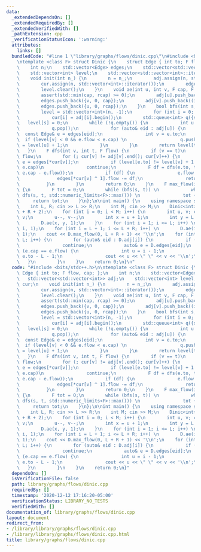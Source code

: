 ```yaml
---
data:
  _extendedDependsOn: []
  _extendedRequiredBy: []
  _extendedVerifiedWith: []
  _pathExtension: cpp
  _verificationStatusIcon: ':warning:'
  attributes:
    links: []
  bundledCode: "#line 1 \"library/graphs/flows/dinic.cpp\"\n#include <bits/stdc++.h>\n\
    \ntemplate <class F> struct Dinic {\n    struct Edge { int to; F flow, cap; };\n\
    \    int n;\n    std::vector<Edge> edges;\n    std::vector<std::vector<int>> adj;\n\
    \    std::vector<int> level;\n    std::vector<std::vector<int>::iterator> cur;\n\
    \    void init(int n_) {\n        n = n_;\n        adj.assign(n, std::vector<int>());\n\
    \        cur.assign(n, std::vector<int>::iterator());\n        edges.clear();\n\
    \        level.clear();\n    }\n    void ae(int u, int v, F cap, F rcap = 0) {\n\
    \        assert(std::min(cap, rcap) >= 0);\n        adj[u].push_back((int) edges.size());\n\
    \        edges.push_back({v, 0, cap});\n        adj[v].push_back((int) edges.size());\n\
    \        edges.push_back({u, 0, rcap});\n    }\n    bool bfs(int s, int t) {\n\
    \        level = std::vector<int>(n, -1);\n        for (int i = 0; i < n; i++)\n\
    \            cur[i] = adj[i].begin();\n        std::queue<int> q({s});\n     \
    \   level[s] = 0;\n        while (!q.empty()) {\n            int u = q.front();\n\
    \            q.pop();\n            for (auto& eid : adj[u]) {\n              \
    \  const Edge& e = edges[eid];\n                int v = e.to;\n              \
    \  if (level[v] < 0 && e.flow < e.cap) \n                    q.push(v), level[v]\
    \ = level[u] + 1;\n            }\n        }\n        return level[t] >= 0;\n \
    \   }\n    F dfs(int v, int t, F flow) {\n        if (v == t)\n            return\
    \ flow;\n        for (; cur[v] != adj[v].end(); cur[v]++) {\n            Edge&\
    \ e = edges[*cur[v]];\n            if (level[e.to] != level[v] + 1 || e.flow ==\
    \ e.cap)\n                continue;\n            F df = dfs(e.to, t, std::min(flow,\
    \ e.cap - e.flow));\n            if (df) {\n                e.flow += df;\n  \
    \              edges[*cur[v] ^ 1].flow -= df;\n                return df;\n  \
    \          }\n        }\n        return 0;\n    }\n    F max_flow(int s, int t)\
    \ {\n        F tot = 0;\n        while (bfs(s, t)) \n            while (F df =\
    \ dfs(s, t, std::numeric_limits<F>::max())) \n                tot += df;\n   \
    \     return tot;\n    }\n};\n\nint main() {\n    using namespace std;\n    ios_base::sync_with_stdio(0);\n\
    \    int L, R; cin >> L >> R;\n    int M; cin >> M;\n    Dinic<int> D;\n    D.init(L\
    \ + R + 2);\n    for (int i = 0; i < M; i++) {\n        int u, v; cin >> u >>\
    \ v;\n        u--, v--;\n        int x = u + 1;\n        int y = L + v + 1;\n\
    \        D.ae(x, y, 1);\n    }\n    for (int i = 1; i <= L; i++) \n        D.ae(0,\
    \ i, 1);\n    for (int i = L + 1; i <= L + R; i++) \n        D.ae(i, L + R + 1,\
    \ 1);\n    cout << D.max_flow(0, L + R + 1) << '\\n';\n    for (int i = 1; i <=\
    \ L; i++) {\n        for (auto& eid : D.adj[i]) {\n            if (eid & 1)\n\
    \                continue;\n            auto& e = D.edges[eid];\n            if\
    \ (e.cap == e.flow) {\n                int u = i - 1;\n                int v =\
    \ e.to - L - 1;\n                cout << u << \" \" << v << '\\n';\n         \
    \   }\n        }\n    }\n    return 0;\n}\n"
  code: "#include <bits/stdc++.h>\n\ntemplate <class F> struct Dinic {\n    struct\
    \ Edge { int to; F flow, cap; };\n    int n;\n    std::vector<Edge> edges;\n \
    \   std::vector<std::vector<int>> adj;\n    std::vector<int> level;\n    std::vector<std::vector<int>::iterator>\
    \ cur;\n    void init(int n_) {\n        n = n_;\n        adj.assign(n, std::vector<int>());\n\
    \        cur.assign(n, std::vector<int>::iterator());\n        edges.clear();\n\
    \        level.clear();\n    }\n    void ae(int u, int v, F cap, F rcap = 0) {\n\
    \        assert(std::min(cap, rcap) >= 0);\n        adj[u].push_back((int) edges.size());\n\
    \        edges.push_back({v, 0, cap});\n        adj[v].push_back((int) edges.size());\n\
    \        edges.push_back({u, 0, rcap});\n    }\n    bool bfs(int s, int t) {\n\
    \        level = std::vector<int>(n, -1);\n        for (int i = 0; i < n; i++)\n\
    \            cur[i] = adj[i].begin();\n        std::queue<int> q({s});\n     \
    \   level[s] = 0;\n        while (!q.empty()) {\n            int u = q.front();\n\
    \            q.pop();\n            for (auto& eid : adj[u]) {\n              \
    \  const Edge& e = edges[eid];\n                int v = e.to;\n              \
    \  if (level[v] < 0 && e.flow < e.cap) \n                    q.push(v), level[v]\
    \ = level[u] + 1;\n            }\n        }\n        return level[t] >= 0;\n \
    \   }\n    F dfs(int v, int t, F flow) {\n        if (v == t)\n            return\
    \ flow;\n        for (; cur[v] != adj[v].end(); cur[v]++) {\n            Edge&\
    \ e = edges[*cur[v]];\n            if (level[e.to] != level[v] + 1 || e.flow ==\
    \ e.cap)\n                continue;\n            F df = dfs(e.to, t, std::min(flow,\
    \ e.cap - e.flow));\n            if (df) {\n                e.flow += df;\n  \
    \              edges[*cur[v] ^ 1].flow -= df;\n                return df;\n  \
    \          }\n        }\n        return 0;\n    }\n    F max_flow(int s, int t)\
    \ {\n        F tot = 0;\n        while (bfs(s, t)) \n            while (F df =\
    \ dfs(s, t, std::numeric_limits<F>::max())) \n                tot += df;\n   \
    \     return tot;\n    }\n};\n\nint main() {\n    using namespace std;\n    ios_base::sync_with_stdio(0);\n\
    \    int L, R; cin >> L >> R;\n    int M; cin >> M;\n    Dinic<int> D;\n    D.init(L\
    \ + R + 2);\n    for (int i = 0; i < M; i++) {\n        int u, v; cin >> u >>\
    \ v;\n        u--, v--;\n        int x = u + 1;\n        int y = L + v + 1;\n\
    \        D.ae(x, y, 1);\n    }\n    for (int i = 1; i <= L; i++) \n        D.ae(0,\
    \ i, 1);\n    for (int i = L + 1; i <= L + R; i++) \n        D.ae(i, L + R + 1,\
    \ 1);\n    cout << D.max_flow(0, L + R + 1) << '\\n';\n    for (int i = 1; i <=\
    \ L; i++) {\n        for (auto& eid : D.adj[i]) {\n            if (eid & 1)\n\
    \                continue;\n            auto& e = D.edges[eid];\n            if\
    \ (e.cap == e.flow) {\n                int u = i - 1;\n                int v =\
    \ e.to - L - 1;\n                cout << u << \" \" << v << '\\n';\n         \
    \   }\n        }\n    }\n    return 0;\n}"
  dependsOn: []
  isVerificationFile: false
  path: library/graphs/flows/dinic.cpp
  requiredBy: []
  timestamp: '2020-12-12 17:16:20-05:00'
  verificationStatus: LIBRARY_NO_TESTS
  verifiedWith: []
documentation_of: library/graphs/flows/dinic.cpp
layout: document
redirect_from:
- /library/library/graphs/flows/dinic.cpp
- /library/library/graphs/flows/dinic.cpp.html
title: library/graphs/flows/dinic.cpp
---
```

